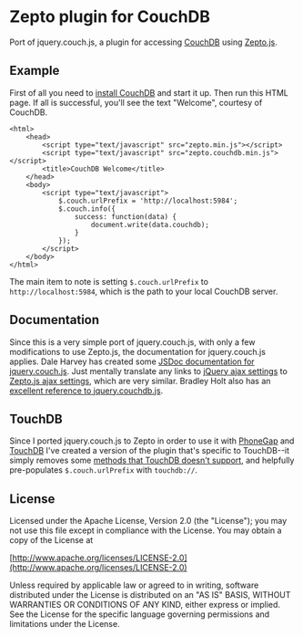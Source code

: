 Zepto plugin for CouchDB
=============

Port of jquery.couch.js, a plugin for accessing [CouchDB](http://couchdb.apache.org) using [Zepto.js](http://zeptojs.com).

## Example ##

First of all you need to [install CouchDB](http://wiki.apache.org/couchdb/Installation) and start it up.  Then run this HTML page.  If all is successful, you'll see the text "Welcome", courtesy of CouchDB.

	<html>
	    <head>
	        <script type="text/javascript" src="zepto.min.js"></script>
	        <script type="text/javascript" src="zepto.couchdb.min.js"></script>
	        <title>CouchDB Welcome</title>
	    </head>
	    <body>
	        <script type="text/javascript">
	            $.couch.urlPrefix = 'http://localhost:5984';
	            $.couch.info({
	                success: function(data) {
	                    document.write(data.couchdb);
	                }
	            });
	        </script>
	    </body>
	</html>

The main item to note is setting `$.couch.urlPrefix` to `http://localhost:5984`, which is the path to your local CouchDB server.

## Documentation ##

Since this is a very simple port of jquery.couch.js, with only a few modifications to use Zepto.js, the documentation for jquery.couch.js applies.  Dale Harvey has created some [JSDoc documentation for jquery.couch.js](http://daleharvey.github.com/jquery.couch.js-docs/symbols/index.html).  Just mentally translate any links to [jQuery ajax settings](http://api.jquery.com/jQuery.ajax/#jQuery-ajax-settings) to [Zepto.js ajax settings](http://zeptojs.com/#ajax), which are very similar.  Bradley Holt also has an [excellent reference to jquery.couchdb.js](http://bradley-holt.com/2011/07/couchdb-jquery-plugin-reference/).

## TouchDB ##

Since I ported jquery.couch.js to Zepto in order to use it with [PhoneGap](http://phonegap.com) and [TouchDB](https://github.com/couchbaselabs/TouchDB-iOS) I've created a version of the plugin that's specific to TouchDB--it simply removes some [methods that TouchDB doesn't support](https://github.com/couchbaselabs/TouchDB-iOS/wiki/Guide%3A-Differences-From-CouchDB), and helpfully pre-populates `$.couch.urlPrefix` with `touchdb://`.

## License ##

Licensed under the Apache License, Version 2.0 (the "License"); you may not
use this file except in compliance with the License. You may obtain a copy of
the License at

[http://www.apache.org/licenses/LICENSE-2.0](http://www.apache.org/licenses/LICENSE-2.0)

Unless required by applicable law or agreed to in writing, software
distributed under the License is distributed on an "AS IS" BASIS, WITHOUT
WARRANTIES OR CONDITIONS OF ANY KIND, either express or implied. See the
License for the specific language governing permissions and limitations under
the License.